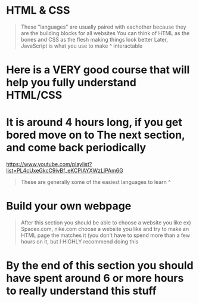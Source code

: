 # HTML & CSS
> These "languages" are usually paired with eachother because they are the building blocks for all websites
> You can think of HTML as the bones and CSS as the flesh making things look better
> Later, JavaScript is what you use to make ^ interactable
>

# Here is a VERY good course that will help you fully understand HTML/CSS
# It is around 4 hours long, if you get bored move on to The next section, and come back periodically
https://www.youtube.com/playlist?list=PL4cUxeGkcC9ivBf_eKCPIAYXWzLlPAm6G

> These are generally some of the easiest languages to learn ^

# Build your own webpage
> After this section you should be able to choose a website you like 
> ex) Spacex.com, nike.com
> choose a website you like and try to make an HTML page the matches it (you don't have to spend more than a few hours on it, but I HIGHLY recommend doing this

# By the end of this section you should have spent around 6 or more hours to really understand this stuff
